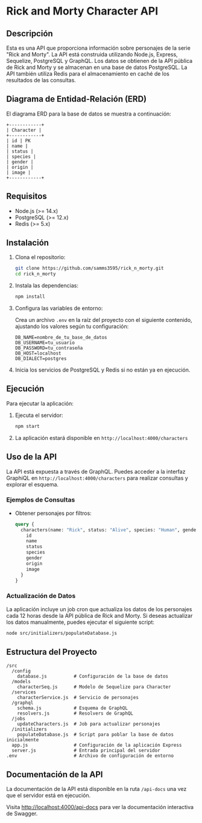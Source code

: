 # Rick and Morty Character API

## Descripción

Esta es una API que proporciona información sobre personajes de la serie "Rick and Morty". La API está construida utilizando Node.js, Express, Sequelize, PostgreSQL y GraphQL. Los datos se obtienen de la API pública de Rick and Morty y se almacenan en una base de datos PostgreSQL. La API también utiliza Redis para el almacenamiento en caché de los resultados de las consultas.

## Diagrama de Entidad-Relación (ERD)

El diagrama ERD para la base de datos se muestra a continuación:

```
+------------+
| Character |
+------------+
| id | PK
| name |
| status |
| species |
| gender |
| origin |
| image |
+------------+
```


## Requisitos

- Node.js (>= 14.x)
- PostgreSQL (>= 12.x)
- Redis (>= 5.x)

## Instalación

1. Clona el repositorio:

    ```bash
    git clone https://github.com/samms3595/rick_n_morty.git
    cd rick_n_morty
    ```

2. Instala las dependencias:

    ```bash
    npm install
    ```

3. Configura las variables de entorno:

    Crea un archivo `.env` en la raíz del proyecto con el siguiente contenido, ajustando los valores según tu configuración:

    ```env
    DB_NAME=nombre_de_tu_base_de_datos
    DB_USERNAME=tu_usuario
    DB_PASSWORD=tu_contraseña
    DB_HOST=localhost
    DB_DIALECT=postgres
    ```

4. Inicia los servicios de PostgreSQL y Redis si no están ya en ejecución.

## Ejecución

Para ejecutar la aplicación:

1. Ejecuta el servidor:

    ```bash
    npm start
    ```

2. La aplicación estará disponible en `http://localhost:4000/characters`

## Uso de la API

La API está expuesta a través de GraphQL. Puedes acceder a la interfaz GraphiQL en `http://localhost:4000/characters` para realizar consultas y explorar el esquema.

### Ejemplos de Consultas

- Obtener personajes por filtros:

    ```graphql
    query {
      characters(name: "Rick", status: "Alive", species: "Human", gender: "Male", origin: "Earth") {
        id
        name
        status
        species
        gender
        origin
        image
      }
    }
    ```

### Actualización de Datos

La aplicación incluye un job cron que actualiza los datos de los personajes cada 12 horas desde la API pública de Rick and Morty. Si deseas actualizar los datos manualmente, puedes ejecutar el siguiente script:

```bash
node src/initializers/populateDatabase.js
```

## Estructura del Proyecto

```
/src
  /config
    database.js          # Configuración de la base de datos
  /models
    characterSeq.js      # Modelo de Sequelize para Character
  /services
    characterService.js  # Servicio de personajes
  /graphql
    schema.js            # Esquema de GraphQL
    resolvers.js         # Resolvers de GraphQL
  /jobs
    updateCharacters.js  # Job para actualizar personajes
  /initializers
    populateDatabase.js  # Script para poblar la base de datos inicialmente
  app.js                 # Configuración de la aplicación Express
  server.js              # Entrada principal del servidor
.env                     # Archivo de configuración de entorno
```
## Documentación de la API

La documentación de la API está disponible en la ruta `/api-docs` una vez que el servidor está en ejecución.

Visita [http://localhost:4000/api-docs](http://localhost:4000/api-docs) para ver la documentación interactiva de Swagger.

